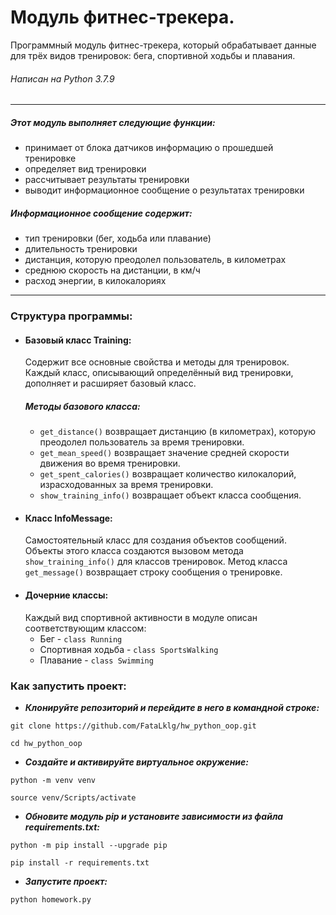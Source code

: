 # Модуль фитнес-трекера.

Программный модуль фитнес-трекера, который обрабатывает данные для трёх видов тренировок: бега, спортивной ходьбы и плавания.
###### Написан на Python 3.7.9

---

##### Этот модуль выполняет следующие функции:
- принимает от блока датчиков информацию о прошедшей тренировке
- определяет вид тренировки
- рассчитывает результаты тренировки
- выводит информационное сообщение о результатах тренировки

##### Информационное сообщение содержит:
- тип тренировки (бег, ходьба или плавание)
- длительность тренировки
- дистанция, которую преодолел пользователь, в километрах
- среднюю скорость на дистанции, в км/ч
- расход энергии, в килокалориях
---

### Структура программы:
- #### Базовый класс Training:
    Cодержит все основные свойства и методы для тренировок. Каждый класс, описывающий определённый вид тренировки, дополняет и расширяет базовый класс.
    ##### Методы базового класса:
    - `get_distance()` возвращает дистанцию (в километрах), которую преодолел пользователь за время тренировки.
    - `get_mean_speed()` возвращает значение средней скорости движения во время тренировки.
    - `get_spent_calories()` возвращает количество килокалорий, израсходованных за время тренировки.
    - `show_training_info()` возвращает объект класса сообщения.
- #### Класс InfoMessage:
    Самостоятельный класс для создания объектов сообщений.
    Объекты этого класса создаются вызовом метода `show_training_info()` для классов тренировок.
    Метод класса `get_message()` возвращает строку сообщения о тренировке.
- #### Дочерние классы:
    Каждый вид спортивной активности в модуле описан соответствующим классом:
    - Бег - `class Running`
    - Спортивная ходьба - `class SportsWalking`
    - Плавание - `class Swimming`

### Как запустить проект:

- ***Клонируйте репозиторий и перейдите в него в командной строке:***

```
git clone https://github.com/FataLklg/hw_python_oop.git
```

```
cd hw_python_oop
```

- ***Cоздайте и активируйте виртуальное окружение:***

```
python -m venv venv
```

```
source venv/Scripts/activate
```

- ***Обновите модуль pip и установите зависимости из файла requirements.txt:***

```
python -m pip install --upgrade pip
```

```
pip install -r requirements.txt
```

- ***Запустите проект:***

```
python homework.py
```
